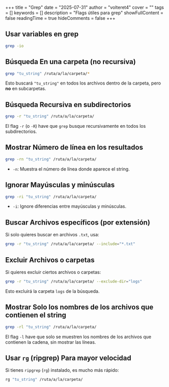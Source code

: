 +++
title = "Grep"
date = "2025-07-31"
author = "volteret4"
cover = ""
tags = []
keywords = []
description = "Flags útiles para grep"
showFullContent = false
readingTime = true
hideComments = false
+++





## Usar variables en grep

```sh
grep -io
```

## **Búsqueda En una carpeta (no recursiva)**


```sh
grep "tu_string" /ruta/a/la/carpeta/*
```

Esto buscará `"tu_string"` en todos los archivos dentro de la carpeta, pero **no** en subcarpetas.


## **Búsqueda Recursiva en subdirectorios**


```sh
grep -r "tu_string" /ruta/a/la/carpeta/
```

El flag `-r` (o `-R`) have que `grep` busque recursivamente en todos los subdirectorios.



## **Mostrar Número de línea en los resultados**


```sh
grep -rn "tu_string" /ruta/a/la/carpeta/
```

- `-n`: Muestra el número de línea donde aparece el string.


## **Ignorar Mayúsculas y minúsculas**

```sh
grep -ri "tu_string" /ruta/a/la/carpeta/
```

- `-i`: Ignore diferencias entre mayúsculas y minúsculas.



## **Buscar Archivos específicos (por extensión)**

Si solo quieres buscar en archivos `.txt`, usa:



```sh
grep -r "tu_string" /ruta/a/la/carpeta/ --include="*.txt"
```



## **Excluir Archivos o carpetas**

Si quieres excluir ciertos archivos o carpetas:


```sh
grep -r "tu_string" /ruta/a/la/carpeta/ --exclude-dir="logs"
```

Esto excluirá la carpeta `logs` de la búsqueda.



## **Mostrar Solo los nombres de los archivos que contienen el string**


```sh
grep -rl "tu_string" /ruta/a/la/carpeta/
```

El flag `-l` have que solo se muestren los nombres de los archivos que contienen la cadena, sin mostrar las líneas.



## **Usar `rg` (ripgrep) Para mayor velocidad**

Si tienes `ripgrep` (`rg`) instalado, es mucho más rápido:


```sh
rg "tu_string" /ruta/a/la/carpeta/
```

